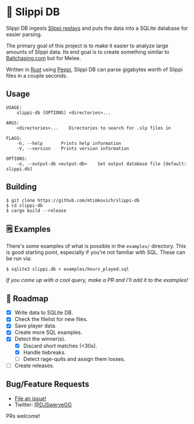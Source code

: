 # 🐸 Slippi DB

Slippi DB ingests [Slippi replays][slippi] and puts the data into a SQLite database for easier parsing.

The primary goal of this project is to make it easier to analyze large amounts of Slippi data. Its end goal is to create something similar to [Ballchasing.com][ballchasing] but for Melee.

Written in [Rust][rust] using [Peppi][peppi], Slippi DB can parse gigabytes worth of Slippi files in a couple seconds.

## Usage

```
USAGE:
    slippi-db [OPTIONS] <directories>...

ARGS:
    <directories>...    Directories to search for .slp files in

FLAGS:
    -h, --help       Prints help information
    -V, --version    Prints version information

OPTIONS:
    -o, --output-db <output-db>    Set output database file [default: slippi.db]
```

## Building

```shell
$ git clone https://github.com/mtimkovich/slippi-db
$ cd slippi-db
$ cargo build --release
```

## 🗒️ Examples

There's some examples of what is possible in the `examples/` directory. This is good starting point, especially if you're not familiar with SQL. These can be run via:

```shell
$ sqlite3 slippi.db < examples/hours_played.sql
```

*If you come up with a cool query, make a PR and I'll add it to the examples!*

## 🚧 Roadmap

- [x] Write data to SQLite DB.
- [x] Check the filelist for new files.
- [x] Save player data.
- [x] Create more SQL examples.
- [x] Detect the winner(s).
  - [x] Discard short matches (<30s).
  - [x] Handle tiebreaks.
  - [ ] Detect rage-quits and assign them losses.
- [ ] Create releases.

## Bug/Feature Requests

* [File an issue!](https://github.com/mtimkovich/slippi-db/issues)
* Twitter: [@DJSwerveGG][twitter]

PRs welcome!

[slippi]: https://github.com/project-slippi/slippi-wiki/blob/master/SPEC.md
[peppi]: https://github.com/hohav/peppi
[rust]: https://www.rust-lang.org/
[ballchasing]: https://ballchasing.com
[twitter]: https://twitter.com/DJSwerveGG
